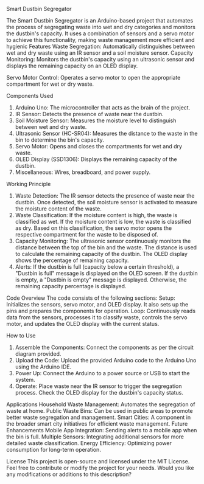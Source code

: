 Smart Dustbin Segregator

The Smart Dustbin Segregator is an Arduino-based project that automates the process of segregating waste into wet and dry categories and monitors the dustbin's capacity. It uses a combination of sensors and a servo motor to achieve this functionality, making waste management more efficient and hygienic
Features
Waste Segregation: Automatically distinguishes between wet and dry waste using an IR sensor and a soil moisture sensor.
Capacity Monitoring: Monitors the dustbin's capacity using an ultrasonic sensor and displays the remaining capacity on an OLED display.

Servo Motor Control: Operates a servo motor to open the appropriate compartment for wet or dry waste.

Components Used
1. Arduino Uno: The microcontroller that acts as the brain of the project.
2. IR Sensor: Detects the presence of waste near the dustbin.
3. Soil Moisture Sensor: Measures the moisture level to distinguish between wet and dry waste.
4. Ultrasonic Sensor (HC-SR04): Measures the distance to the waste in the bin to determine the bin's capacity.
5. Servo Motor: Opens and closes the compartments for wet and dry waste.
6. OLED Display (SSD1306): Displays the remaining capacity of the dustbin.
7. Miscellaneous: Wires, breadboard, and power supply.

Working Principle
1. Waste Detection:
The IR sensor detects the presence of waste near the dustbin.
Once detected, the soil moisture sensor is activated to measure the moisture content of the waste.
2. Waste Classification:
If the moisture content is high, the waste is classified as wet.
If the moisture content is low, the waste is classified as dry.
Based on this classification, the servo motor opens the respective compartment for the waste to be disposed of.
3. Capacity Monitoring:
The ultrasonic sensor continuously monitors the distance between the top of the bin and the waste.
The distance is used to calculate the remaining capacity of the dustbin.
The OLED display shows the percentage of remaining capacity.
4. Alerts:
If the dustbin is full (capacity below a certain threshold), a "Dustbin is full" message is displayed on the OLED screen.
If the dustbin is empty, a "Dustbin is empty" message is displayed.
Otherwise, the remaining capacity percentage is displayed.

Code Overview
The code consists of the following sections:
Setup: Initializes the sensors, servo motor, and OLED display. It also sets up the pins and prepares the components for operation.
Loop: Continuously reads data from the sensors, processes it to classify waste, controls the servo motor, and updates the OLED display with the current status.

How to Use
1. Assemble the Components: Connect the components as per the circuit diagram provided.
2. Upload the Code: Upload the provided Arduino code to the Arduino Uno using the Arduino IDE.
3. Power Up: Connect the Arduino to a power source or USB to start the system.
4. Operate: Place waste near the IR sensor to trigger the segregation process. Check the OLED display for the dustbin's capacity status.

Applications
Household Waste Management: Automates the segregation of waste at home.
Public Waste Bins: Can be used in public areas to promote better waste segregation and management.
Smart Cities: A component in the broader smart city initiatives for efficient waste management.
Future Enhancements
Mobile App Integration: Sending alerts to a mobile app when the bin is full.
Multiple Sensors: Integrating additional sensors for more detailed waste classification.
Energy Efficiency: Optimizing power consumption for long-term operation.

License
This project is open-source and licensed under the MIT License. Feel free to contribute or modify the project for your needs.
Would you like any modifications or additions to this description?

